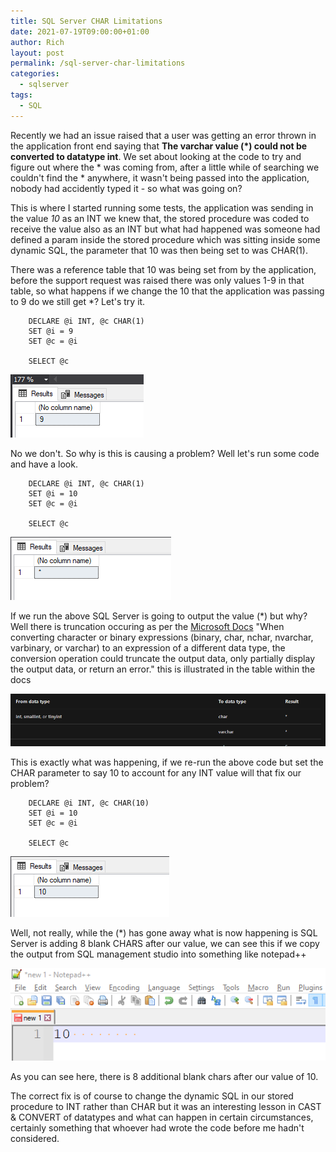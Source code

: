 ```yaml
---
title: SQL Server CHAR Limitations
date: 2021-07-19T09:00:00+01:00
author: Rich
layout: post
permalink: /sql-server-char-limitations
categories:
  - sqlserver
tags:
  - SQL
---
```


Recently we had an issue raised that a user was getting an error thrown in the application front end saying that **The varchar value (*) could not be converted to datatype int**. We set about looking at the code to try and figure out where the * was coming from, after a little while of searching we couldn't find the * anywhere, it wasn't being passed into the application, nobody had accidently typed it - so what was going on? 

This is where I started running some tests, the application was sending in the value *10* as an INT we knew that, the stored procedure was coded to receive the value also as an INT but what had happened was someone had defined a param inside the stored procedure which was sitting inside some dynamic SQL, the parameter that 10 was then being set to was CHAR(1).

There was a reference table that 10 was being set from by the application, before the support request was raised there was only values 1-9 in that table, so what happens if we change the 10 that the application was passing to 9 do we still get *? Let's try it.

```
    DECLARE @i INT, @c CHAR(1)
    SET @i = 9
    SET @c = @i

    SELECT @c 
```

![SQL Management Studio Output Truncation](/img/sql-server-char-limitations-4.png)

No we don't. So why is this is causing a problem? Well let's run some code and have a look. 

```
    DECLARE @i INT, @c CHAR(1)
    SET @i = 10
    SET @c = @i

    SELECT @c 
```

![SQL Management Studio Output Truncation](/img/sql-server-char-limitations-1.png)

If we run the above SQL Server is going to output the value (*) but why? Well there is truncation occuring as per the [Microsoft Docs](https://docs.microsoft.com/en-us/sql/t-sql/functions/cast-and-convert-transact-sql?view=sql-server-ver15#truncating-and-rounding-results) "When converting character or binary expressions (binary, char, nchar, nvarchar, varbinary, or varchar) to an expression of a different data type, the conversion operation could truncate the output data, only partially display the output data, or return an error." this is illustrated in the table within the docs

![SQL Management Studio Output Truncation](/img/sql-server-char-limitations-5.png)

This is exactly what was happening, if we re-run the above code but set the CHAR parameter to say 10 to account for any INT value will that fix our problem?

```
    DECLARE @i INT, @c CHAR(10)
    SET @i = 10
    SET @c = @i

    SELECT @c 
```

![SQL Management Studio Output Without Truncation](/img/sql-server-char-limitations-2.png)

Well, not really, while the (*) has gone away what is now happening is SQL Server is adding 8 blank CHARS after our value, we can see this if we copy the output from SQL management studio into something like notepad++

![SQL Management Studio Output Without Truncation](/img/sql-server-char-limitations-3.png)

As you can see here, there is 8 additional blank chars after our value of 10. 

The correct fix is of course to change the dynamic SQL in our stored procedure to INT rather than CHAR but it was an interesting lesson in CAST & CONVERT of datatypes and what can happen in certain circumstances, certainly something that whoever had wrote the code before me hadn't considered. 
